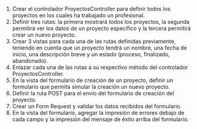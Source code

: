 1. Crear el controlador ProyectosController para definir todos los proyectos en los cuales ha trabajado un profesional.
2. Definir tres rutas: la primera mostrará todos los proyectos, la segunda permitirá ver los datos de un proyecto específico y la tercera permitirá crear un nuevo proyecto.
3. Crear 3 vistas para cada una de las rutas definidas previamente, teniendo en cuenta que un proyecto tendrá un nombre, una fecha de inicio, una descripción breve y un estado (proceso, finalizado, abandonado).
4. Enlazar cada una de las rutas a su respectivo método del controlador ProyectosController.
5. En la vista del formulario de creación de un proyecto, definir un formulario que permita simular la creación un nuevo proyecto.
6. Definir la ruta POST para el envío del formulario de creación del proyecto.
7. Crear un Form Request y validar los datos recibidos del formulario.
8. En la vista del formulario, agregar la impresión de errores debajo de cada campo y la impresión del mensaje de éxito arriba del formulario.
